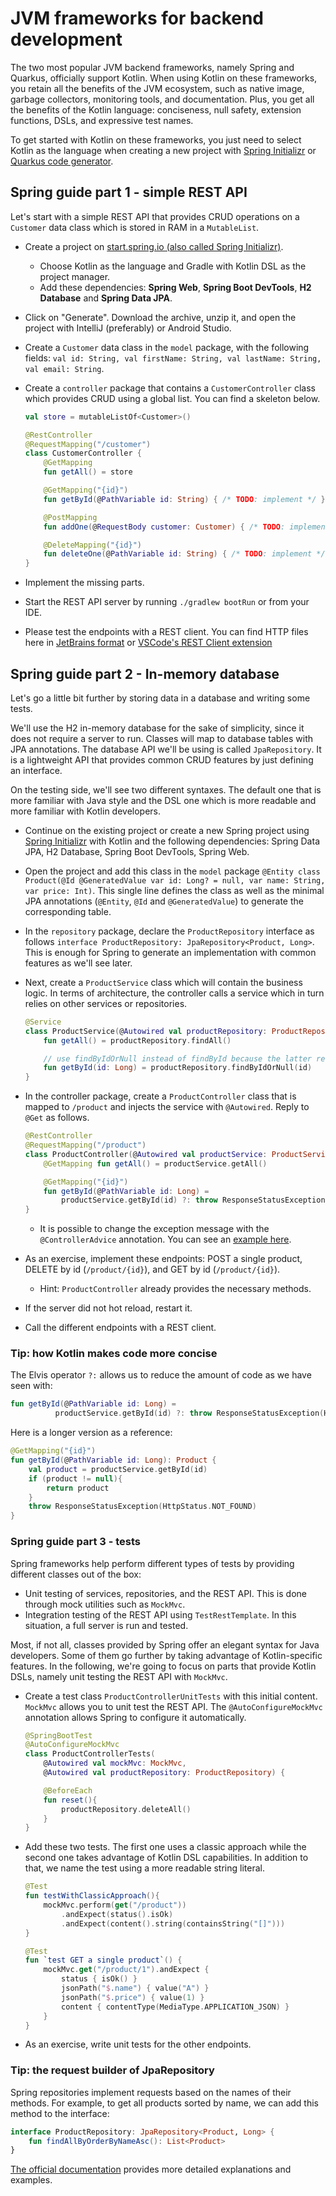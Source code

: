 # JVM frameworks for backend development

The two most popular JVM backend frameworks, namely Spring and Quarkus, officially support Kotlin.
When using Kotlin on these frameworks, you retain all the benefits of the JVM ecosystem, such as native image, garbage collectors, monitoring tools, and documentation.
Plus, you get all the benefits of the Kotlin language: conciseness, null safety, extension functions, DSLs, and expressive test names.

To get started with Kotlin on these frameworks, you just need to select Kotlin as the language when creating a new project with [Spring Initializr](https://start.spring.io/) or [Quarkus code generator](https://code.quarkus.io/).

## Spring guide part 1 - simple REST API

Let's start with a simple REST API that provides CRUD operations on a `Customer` data class which is stored in RAM in a `MutableList`.

- Create a project on [start.spring.io (also called Spring Initializr)](https://start.spring.io/).
  - Choose Kotlin as the language and Gradle with Kotlin DSL as the project manager.
  - Add these dependencies: **Spring Web**, **Spring Boot DevTools**, **H2 Database** and **Spring Data JPA**.
- Click on "Generate". Download the archive, unzip it, and open the project with IntelliJ (preferably) or Android Studio.
- Create a `Customer` data class in the `model` package, with the following fields: `val id: String, val firstName: String, val lastName: String, val email: String`.
- Create a `controller` package that contains a `CustomerController` class which provides CRUD using a global list. You can find a skeleton below.

  ```kotlin
  val store = mutableListOf<Customer>()
  
  @RestController
  @RequestMapping("/customer")
  class CustomerController {
      @GetMapping
      fun getAll() = store
  
      @GetMapping("{id}")
      fun getById(@PathVariable id: String) { /* TODO: implement */ }
  
      @PostMapping
      fun addOne(@RequestBody customer: Customer) { /* TODO: implement */ }
  
      @DeleteMapping("{id}")
      fun deleteOne(@PathVariable id: String) { /* TODO: implement */ }
  }
  ```

- Implement the missing parts.
- Start the REST API server by running `./gradlew bootRun` or from your IDE.
- Please test the endpoints with a REST client. You can find HTTP files here in [JetBrains format](https://github.com/worldline/learning-kotlin/blob/main/material/spring-boot-kt-api/customer.jetbrains.http) or [VSCode's REST Client extension](https://github.com/worldline/learning-kotlin/blob/main/material/spring-boot-kt-api/customer.vscode-resclient.http)

## Spring guide part 2 - In-memory database

Let's go a little bit further by storing data in a database and writing some tests.

We'll use the H2 in-memory database for the sake of simplicity, since it does not require a server to run.
Classes will map to database tables with JPA annotations.
The database API we'll be using is called `JpaRepository`.
It is a lightweight API that provides common CRUD features by just defining an interface.

On the testing side, we'll see two different syntaxes.
The default one that is more familiar with Java style and the DSL one which is more readable and more familiar with Kotlin developers.

- Continue on the existing project or create a new Spring project using [Spring Initializr](https://start.spring.io/) with Kotlin and the following dependencies: Spring Data JPA, H2 Database, Spring Boot DevTools, Spring Web.
- Open the project and add this class in the `model` package `@Entity class Product(@Id @GeneratedValue var id: Long? = null, var name: String, var price: Int)`. This single line defines the class as well as the minimal JPA annotations (`@Entity`, `@Id` and `@GeneratedValue`) to generate the corresponding table.
- In the `repository` package, declare the `ProductRepository` interface as follows `interface ProductRepository: JpaRepository<Product, Long>`. This is enough for Spring to generate an implementation with common features as we'll see later.
- Next, create a `ProductService` class which will contain the business logic. In terms of architecture, the controller calls a service which in turn relies on other services or repositories.

  ```kotlin
  @Service
  class ProductService(@Autowired val productRepository: ProductRepository) {
      fun getAll() = productRepository.findAll()
  
      // use findByIdOrNull instead of findById because the latter returns an Optional<Product> instead of Product?
      fun getById(id: Long) = productRepository.findByIdOrNull(id)
  }
  ```

- In the controller package, create a `ProductController` class that is mapped to `/product` and injects the service with `@Autowired`. Reply to `@Get` as follows.

  ```kotlin
  @RestController
  @RequestMapping("/product")
  class ProductController(@Autowired val productService: ProductService) {
      @GetMapping fun getAll() = productService.getAll()
  
      @GetMapping("{id}")
      fun getById(@PathVariable id: Long) =
          productService.getById(id) ?: throw ResponseStatusException(HttpStatus.NOT_FOUND)
  }
  ```

  - It is possible to change the exception message with the `@ControllerAdvice` annotation. 
  You can see an [example here](https://spring.io/guides/tutorials/rest/).
- As an exercise, implement these endpoints: POST a single product, DELETE by id (`/product/{id}`), and GET by id (`/product/{id}`).
  - Hint: `ProductController` already provides the necessary methods.
- If the server did not hot reload, restart it.
- Call the different endpoints with a REST client.

### Tip: how Kotlin makes code more concise

The Elvis operator `?:` allows us to reduce the amount of code as we have seen with:

```kotlin
fun getById(@PathVariable id: Long) =
          productService.getById(id) ?: throw ResponseStatusException(HttpStatus.NOT_FOUND)
```

Here is a longer version as a reference:

```kotlin
@GetMapping("{id}")
fun getById(@PathVariable id: Long): Product {
    val product = productService.getById(id)
    if (product != null){
        return product
    }
    throw ResponseStatusException(HttpStatus.NOT_FOUND)
}
```

### Spring guide part 3 - tests

Spring frameworks help perform different types of tests by providing different classes out of the box:

- Unit testing of services, repositories, and the REST API. This is done through mock utilities such as `MockMvc`.
- Integration testing of the REST API using `TestRestTemplate`. In this situation, a full server is run and tested.

Most, if not all, classes provided by Spring offer an elegant syntax for Java developers.
Some of them go further by taking advantage of Kotlin-specific features.
In the following, we're going to focus on parts that provide Kotlin DSLs, namely unit testing the REST API with `MockMvc`.

- Create a test class `ProductControllerUnitTests` with this initial content. `MockMvc` allows you to unit test the REST API. The `@AutoConfigureMockMvc` annotation allows Spring to configure it automatically.

  ```kotlin
  @SpringBootTest
  @AutoConfigureMockMvc
  class ProductControllerTests(
      @Autowired val mockMvc: MockMvc,
      @Autowired val productRepository: ProductRepository) {
  
      @BeforeEach
      fun reset(){
          productRepository.deleteAll()
      }
  }
  ```

- Add these two tests. The first one uses a classic approach while the second one takes advantage of Kotlin DSL capabilities.
  In addition to that, we name the test using a more readable string literal.

  ```kotlin
  @Test
  fun testWithClassicApproach(){
      mockMvc.perform(get("/product"))
          .andExpect(status().isOk)
          .andExpect(content().string(containsString("[]")))
  }
  ```

  ```kotlin
  @Test
  fun `test GET a single product`() {
      mockMvc.get("/product/1").andExpect {
          status { isOk() }
          jsonPath("$.name") { value("A") }
          jsonPath("$.price") { value(1) }
          content { contentType(MediaType.APPLICATION_JSON) }
      }
  }
  ```

- As an exercise, write unit tests for the other endpoints.

### Tip: the request builder of JpaRepository

Spring repositories implement requests based on the names of their methods.
For example, to get all products sorted by name, we can add this method to the interface:

```kotlin
interface ProductRepository: JpaRepository<Product, Long> {
    fun findAllByOrderByNameAsc(): List<Product>
}
```

[The official documentation](https://docs.spring.io/spring-data/jpa/docs/current/reference/html/#repositories.query-methods.query-creation) provides more detailed explanations and examples.
